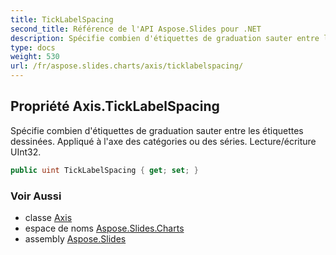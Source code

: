 ```yaml
---
title: TickLabelSpacing
second_title: Référence de l'API Aspose.Slides pour .NET
description: Spécifie combien d'étiquettes de graduation sauter entre les étiquettes dessinées. Appliqué à l'axe des catégories ou des séries. Lecture/écriture UInt32.
type: docs
weight: 530
url: /fr/aspose.slides.charts/axis/ticklabelspacing/
---
```


## Propriété Axis.TickLabelSpacing

Spécifie combien d'étiquettes de graduation sauter entre les étiquettes dessinées. Appliqué à l'axe des catégories ou des séries. Lecture/écriture UInt32.

```csharp
public uint TickLabelSpacing { get; set; }
```

### Voir Aussi

* classe [Axis](../../axis)
* espace de noms [Aspose.Slides.Charts](../../axis)
* assembly [Aspose.Slides](../../../)

<!-- NE PAS MODIFIER : généré par xmldocmd pour Aspose.Slides.dll -->